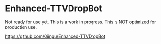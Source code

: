 # Enhanced-TTVDropBot

Not ready for use yet. This is a work in progress. This is NOT optimized for production use.

https://github.com/Giingu/Enhanced-TTVDropBot
